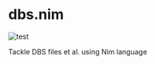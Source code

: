 # dbs.nim

![test](https://github.com/ukoloff/dbs.nim/workflows/test/badge.svg?branch=master)

Tackle DBS files et al. using Nim language
